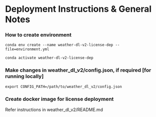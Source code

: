 # Deployment Instructions & General Notes

### How to create environment
```
conda env create --name weather-dl-v2-license-dep --file=environment.yml

conda activate weather-dl-v2-license-dep
```

### Make changes in weather_dl_v2/config.json, if required [for running locally]
```
export CONFIG_PATH=/path/to/weather_dl_v2/config.json
```

### Create docker image for license deployment
Refer instructions in weather_dl_v2/README.md